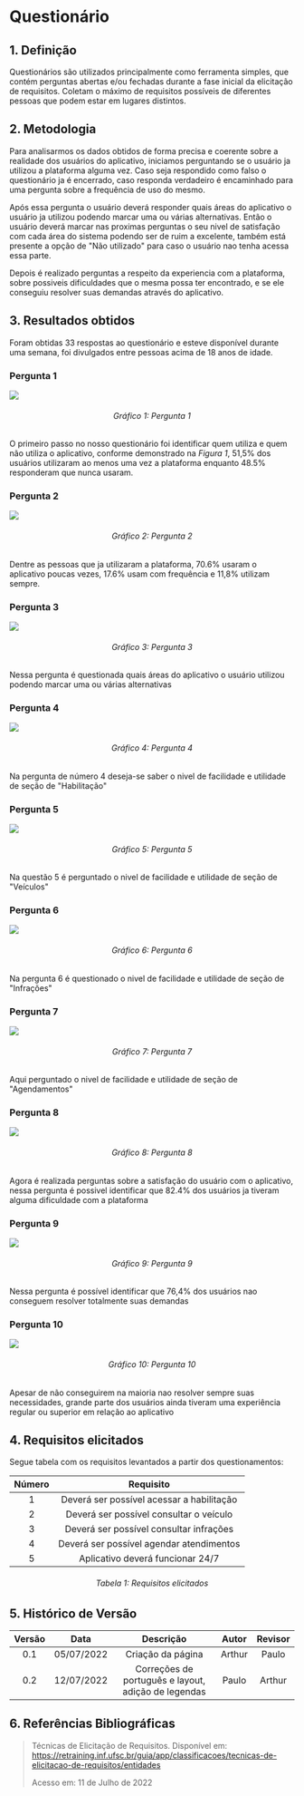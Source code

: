 # Questionário

## 1. Definição

Questionários são utilizados principalmente como ferramenta simples, que contém perguntas abertas e/ou fechadas durante a fase inicial da elicitação de requisitos. Coletam o máximo de requisitos possíveis de diferentes pessoas que podem estar em lugares distintos.

## 2. Metodologia

Para analisarmos os dados obtidos de forma precisa e coerente sobre a realidade dos usuários do aplicativo, iniciamos perguntando se o usuário ja utilizou a plataforma alguma vez. Caso seja respondido como falso o questionário ja é encerrado, caso responda verdadeiro é encaminhado para uma pergunta sobre a frequência de uso do mesmo.

Após essa pergunta o usuário deverá responder quais áreas do aplicativo o usuário ja utilizou podendo marcar uma ou várias alternativas. Então o usuário deverá marcar nas proximas perguntas o seu nivel de satisfação com cada área do sistema podendo ser de ruim a excelente, também está presente a opção de "Não utilizado" para caso o usuário nao tenha acessa essa parte.

Depois é realizado perguntas a respeito da experiencia com a plataforma, sobre possiveis dificuldades que o mesma possa ter encontrado, e se ele conseguiu resolver suas demandas através do aplicativo.

## 3. Resultados obtidos

Foram obtidas 33 respostas ao questionário e esteve disponível durante uma semana, foi divulgados entre pessoas acima de 18 anos de idade.

### Pergunta 1

<img src="../../images/questionario/questao_1.png">
<h6 align = "center">Gráfico 1: Pergunta 1</h6>

O primeiro passo no nosso questionário foi identificar quem utiliza e quem não utiliza o aplicativo, conforme demonstrado na *Figura 1*, 51,5% dos usuários utilizaram ao menos uma vez a plataforma enquanto 48.5% responderam que nunca usaram.

### Pergunta 2

<img src="../../images/questionario/questao_2.png">
<h6 align = "center">Gráfico 2: Pergunta 2</h6>

Dentre as pessoas que ja utilizaram a plataforma, 70.6% usaram o aplicativo poucas vezes, 17.6% usam com frequência e 11,8% utilizam sempre.

### Pergunta 3

<img src="../../images/questionario/questao_3.png">
<h6 align = "center">Gráfico 3: Pergunta 3</h6>

Nessa pergunta é questionada quais áreas do aplicativo o usuário utilizou podendo marcar uma ou várias alternativas

### Pergunta 4

<img src="../../images/questionario/questao_4.png">
<h6 align = "center">Gráfico 4: Pergunta 4</h6>

Na pergunta de número 4 deseja-se saber o nivel de facilidade e utilidade de seção de "Habilitação"

### Pergunta 5

<img src="../../images/questionario/questao_5.png">
<h6 align = "center">Gráfico 5: Pergunta 5</h6>

Na questão 5 é perguntado o nivel de facilidade e utilidade de seção de "Veículos"

### Pergunta 6

<img src="../../images/questionario/questao_6.png">
<h6 align = "center">Gráfico 6: Pergunta 6</h6>

Na pergunta 6 é questionado o nivel de facilidade e utilidade de seção de "Infrações"

### Pergunta 7

<img src="../../images/questionario/questao_7.png">
<h6 align = "center">Gráfico 7: Pergunta 7</h6>

Aqui perguntado o nivel de facilidade e utilidade de seção de "Agendamentos"

### Pergunta 8

<img src="../../images/questionario/questao_8.png">
<h6 align = "center">Gráfico 8: Pergunta 8</h6>

Agora é realizada perguntas sobre a satisfação do usuário com o aplicativo, nessa pergunta é possivel identificar que 82.4% dos usuários ja tiveram alguma dificuldade com a plataforma

### Pergunta 9

<img src="../../images/questionario/questao_9.png">
<h6 align = "center">Gráfico 9: Pergunta 9</h6>

Nessa pergunta é possível identificar que 76,4% dos usuários nao conseguem resolver totalmente suas demandas

### Pergunta 10

<img src="../../images/questionario/questao_10.png">
<h6 align = "center">Gráfico 10: Pergunta 10</h6>

Apesar de não conseguirem na maioria nao resolver sempre suas necessidades, grande parte dos usuários ainda tiveram uma experiência regular ou superior em relação ao aplicativo

## 4. Requisitos elicitados
Segue tabela com os requisitos levantados a partir dos questionamentos:

| Número |                 Requisito                 |
|:------:|:-----------------------------------------:|
|   1    | Deverá ser possível acessar a habilitação |
|   2    |  Deverá ser possível consultar o veículo  |
|   3    |  Deverá ser possível consultar infrações  |
|   4    | Deverá ser possível agendar atendimentos  |
|   5    |     Aplicativo deverá funcionar 24/7      |
<h6 align = "center">Tabela 1: Requisitos elicitados</h6>

## 5. Histórico de Versão

|   Versão    |    Data    |                      Descrição                      | Autor  | Revisor |
|:-----------:|:----------:|:---------------------------------------------------:|:------:|:-------:|
| <center>0.1 | 05/07/2022 |                  Criação da página                  | Arthur |  Paulo  |
| <center>0.2 | 12/07/2022 | Correções de português e layout, adição de legendas | Paulo  | Arthur  |

## 6. Referências Bibliográficas

> Técnicas de Elicitação de Requisitos. Disponível em: https://retraining.inf.ufsc.br/guia/app/classificacoes/tecnicas-de-elicitacao-de-requisitos/entidades
> <p>Acesso em: 11 de Julho de 2022